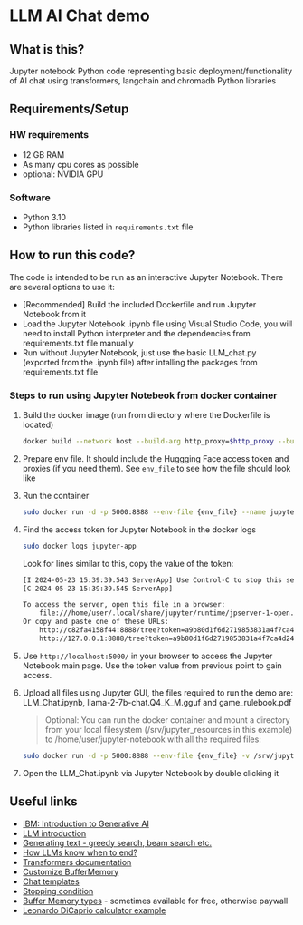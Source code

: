 # LLM AI Chat demo

## What is this?

Jupyter notebook Python code representing basic deployment/functionality of AI chat using transformers, langchain and chromadb Python libraries

## Requirements/Setup

### HW requirements

* 12 GB RAM
* As many cpu cores as possible
* optional: NVIDIA GPU

### Software

* Python 3.10
* Python libraries listed in `requirements.txt` file

## How to run this code?

The code is intended to be run as an interactive Jupyter Notebook. There are several options to use it:

* [Recommended] Build the included Dockerfile and run Jupyter Notebook from it
* Load the Jupyter Notebook .ipynb file using Visual Studio Code, you will need to install Python interpreter and the dependencies from requirements.txt file manually
* Run without Jupyter Notebook, just use the basic LLM_chat.py (exported from the .ipynb file) after intalling the packages from requirements.txt file

### Steps to run using Jupyter Notebeok from docker container

1. Build the docker image (run from directory where the Dockerfile is located)

    ```bash
    docker build --network host --build-arg http_proxy=$http_proxy --build-arg https_proxy=$https_proxy -t jupyter-app:1.0 .
    ```

1. Prepare env file. It should include the Huggging Face access token and proxies (if you need them). See `env_file` to see how the file should look like

1. Run the container

    ```bash
    sudo docker run -d -p 5000:8888 --env-file {env_file} --name jupyter-app jupyter-app:1.0 jupyter-notebook --no-browser --config jupyter_notebook_config.py
    ```

1. Find the access token for Jupyter Notebook in the docker logs

    ```bash
    sudo docker logs jupyter-app
    ```

    Look for lines similar to this, copy the value of the token:

    ```bash
    [I 2024-05-23 15:39:39.543 ServerApp] Use Control-C to stop this server and shut down all kernels (twice to skip confirmation).
    [C 2024-05-23 15:39:39.545 ServerApp]

    To access the server, open this file in a browser:
        file:///home/user/.local/share/jupyter/runtime/jpserver-1-open.html
    Or copy and paste one of these URLs:
        http://c82fa4158f44:8888/tree?token=a9b80d1f6d2719853831a4f7ca4d246faa64074b598f4a5c
        http://127.0.0.1:8888/tree?token=a9b80d1f6d2719853831a4f7ca4d246faa64074b598f4a5c
    ```

1. Use `http://localhost:5000/` in your browser to access the Jupyter Notebook main page. Use the token value from previous point to gain access.

1. Upload all files using Jupyter GUI, the files required to run the demo are: LLM_Chat.ipynb, llama-2-7b-chat.Q4_K_M.gguf and game_rulebook.pdf

    >Optional: You can run the docker container and mount a directory from your local filesystem (/srv/jupyter_resources in this example) to /home/user/jupyter-notebook with all the required files:

    ```bash
    sudo docker run -d -p 5000:8888 --env-file {env_file} -v /srv/jupyter_resources:/home/user/jupyter-notebook:rw --name jupyter-app jupyter-app:1.0 jupyter-notebook --no-browser --config jupyter_notebook_config.py
    ```

1. Open the LLM_Chat.ipynb via Jupyter Notebook by double clicking it

## Useful links

* [IBM: Introduction to Generative AI](https://skills.yourlearning.ibm.com/activity/MDL-388)
* [LLM introduction](https://blog.dataiku.com/large-language-model-chatgpt)
* [Generating text - greedy search, beam search etc.](https://huggingface.co/blog/how-to-generate)
* [How LLMs know when to end?](https://pub.towardsai.net/how-llms-know-when-to-stop-generating-b82a9a57e2c4)
* [Transformers documentation](https://huggingface.co/docs/transformers/index)
* [Customize BufferMemory](https://python.langchain.com/docs/modules/memory/conversational_customization)
* [Chat templates](https://huggingface.co/docs/transformers/main/chat_templating)
* [Stopping condition](https://discuss.huggingface.co/t/implimentation-of-stopping-criteria-list/20040/13)
* [Buffer Memory types](https://medium.com/@michael.j.hamilton/conversational-memory-with-langchain-82c25e23ec60) - sometimes available for free, otherwise paywall
* [Leonardo DiCaprio calculator example](https://python.langchain.com/docs/integrations/chat/huggingface/)
